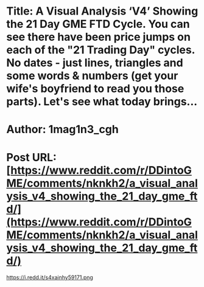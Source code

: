 # Title: A Visual Analysis ‘V4’ Showing the 21 Day GME FTD Cycle. You can see there have been price jumps on each of the "21 Trading Day" cycles. No dates - just lines, triangles and some words & numbers (get your wife's boyfriend to read you those parts). Let's see what today brings...
# Author: 1mag1n3_cgh
# Post URL: [https://www.reddit.com/r/DDintoGME/comments/nknkh2/a_visual_analysis_v4_showing_the_21_day_gme_ftd/](https://www.reddit.com/r/DDintoGME/comments/nknkh2/a_visual_analysis_v4_showing_the_21_day_gme_ftd/)


https://i.redd.it/s4xainhy59171.png